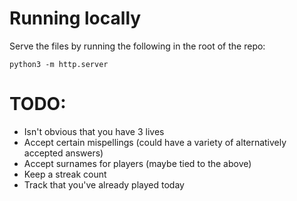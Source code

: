 # Running locally

Serve the files by running the following in the root of the repo:

`python3 -m http.server`

# TODO:

- Isn't obvious that you have 3 lives
- Accept certain mispellings (could have a variety of alternatively accepted answers)
- Accept surnames for players (maybe tied to the above)
- Keep a streak count
- Track that you've already played today